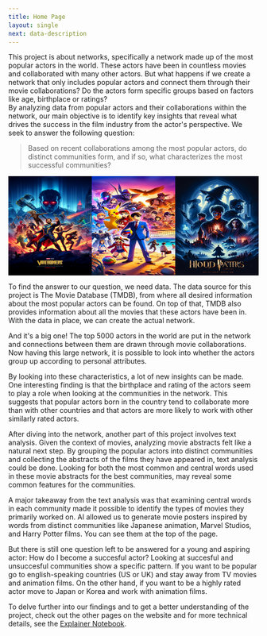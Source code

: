 ```yaml
---
title: Home Page
layout: single
next: data-description
---
```


This project is about networks, specifically a network made up of the most popular actors in the world. These actors have been in countless movies and collaborated with many other actors. But what happens if we create a network that only includes popular actors and connect them through their movie collaborations? Do the actors form specific groups based on factors like age, birthplace or ratings? \
By analyzing data from popular actors and their collaborations within the network, our main objective is to identify key insights that reveal what drives the success in the film industry from the actor's perspective. We seek to answer the following question:

> Based on recent collaborations among the most popular actors, do distinct communities form, and if so, what characterizes the most successful communities?

<div style="display: flex;">
    <img src="/images/marvel.png" width="200" height="200">
    <img src="/images/anime_dj.png" width="200" height="200">
    <img src="/images/harry_potter.png" width="200" height="200">
</div>

To find the answer to our question, we need data. The data source for this project is The Movie Database (TMDB), from where all desired information about the most popular actors can be found. On top of that, TMDB also provides information about all the movies that these actors have been in. With the data in place, we can create the actual network.

And it's a big one! The top 5000 actors in the world are put in the network and connections between them are drawn through movie collaborations. Now having this large network, it is possible to look into whether the actors group up according to personal attributes. 

By looking into these characteristics, a lot of new insights can be made. One interesting finding is that the birthplace and rating of the actors seem to play a role when looking at the communities in the network. This suggests that popular actors born in the country tend to collaborate more than with other countries and that actors are more likely to work with other similarly rated actors.

After diving into the network, another part of this project involves text analysis. Given the context of movies, analyzing movie abstracts felt like a natural next step. By grouping the popular actors into distinct communities and collecting the abstracts of the films they have appeared in, text analysis could be done. Looking for both the most common and central words used in these movie abstracts for the best communities, may reveal some common features for the communities. 

A major takeaway from the text analysis was that examining central words in each community made it possible to identify the types of movies they primarily worked on. AI allowed us to generate movie posters inspired by words from distinct communities like Japanese animation, Marvel Studios, and Harry Potter films. You can see them at the top of the page.

But there is still one question left to be answered for a young and aspiring actor: How do I become a succesful actor? Looking at succesful and unsuccesful communities show a specific pattern. If you want to be popular go to english-speaking countries (US or UK) and stay away from TV movies and animation films. On the other hand, if you want to be a highly rated actor move to Japan or Korea and work with animation films. 


To delve further into our findings and to get a better understanding of the project, check out the other pages on the website and for more technical details, see the [Explainer Notebook](test.html).

